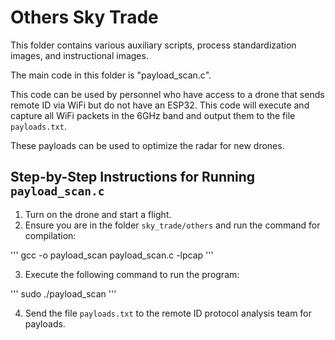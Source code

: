 # Others Sky Trade
This folder contains various auxiliary scripts, process standardization images, and instructional images.

The main code in this folder is "payload_scan.c".

This code can be used by personnel who have access to a drone that sends remote ID via WiFi but do not have an ESP32. This code will execute and capture all WiFi packets in the 6GHz band and output them to the file `payloads.txt`.

These payloads can be used to optimize the radar for new drones.

## Step-by-Step Instructions for Running `payload_scan.c`

1. Turn on the drone and start a flight.
2. Ensure you are in the folder `sky_trade/others` and run the command for compilation:


'''
gcc -o payload_scan payload_scan.c -lpcap
'''

3. Execute the following command to run the program:

'''
sudo ./payload_scan 
'''

4. Send the file `payloads.txt` to the remote ID protocol analysis team for payloads.

